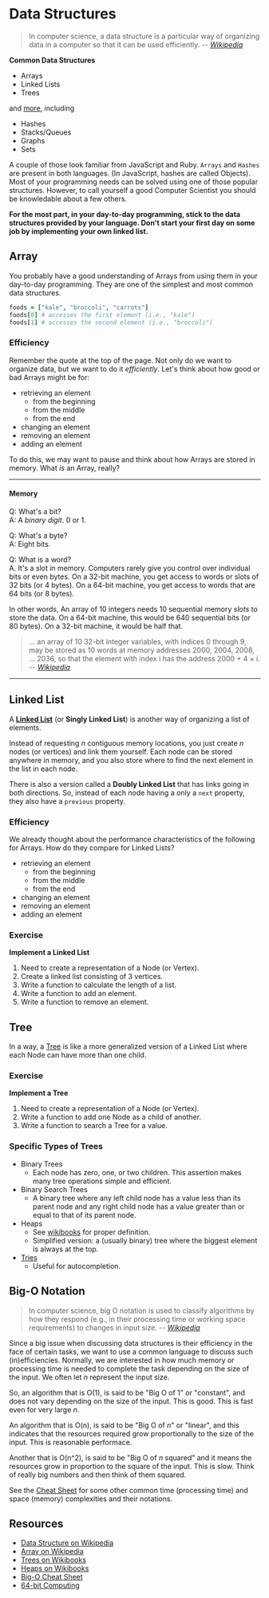 Data Structures
===============

> In computer science, a data structure is a particular way of
> organizing data in a computer so that it can be used efficiently.
> -- <cite>[Wikipedia][data_structure]</cite>

__Common Data Structures__

* Arrays
* Linked Lists
* Trees

and [more][list_of_structures], including

* Hashes
* Stacks/Queues
* Graphs
* Sets

A couple of those look familiar from JavaScript and Ruby. `Arrays` and
`Hashes` are present in both languages. (In JavaScript, hashes are
called Objects). Most of your programming needs can be solved using
one of those popular structures. However, to call yourself a good
Computer Scientist you should be knowledable about a few others.

__For the most part, in your day-to-day programming, stick to the data
structures provided by your language. Don't start your first day on
some job by implementing your own linked list.__

Array
-----

You probably have a good understanding of Arrays from using them in
your day-to-day programming. They are one of the simplest and most
common data structures.

```Ruby
foods = ["kale", "broccoli", "carrots"]
foods[0] # accesses the first element (i.e., "kale")
foods[1] # accesses the second element (i.e., "broccoli")
```

### Efficiency ###

Remember the quote at the top of the page.  Not only do we want to
organize data, but we want to do it _efficiently_. Let's think about
how good or bad Arrays might be for:

* retrieving an element
    * from the beginning
    * from the middle
    * from the end
* changing an element
* removing an element
* adding an element

To do this, we may want to pause and think about how Arrays are
stored in memory. What _is_ an Array, really?

-------------------------------------------------------------------------

#### Memory ####

Q: What's a bit?  
A: A _binary digit_. 0 or 1.

Q: What's a byte?  
A: Eight bits.

Q: What is a word?  
A. It's a slot in memory. Computers rarely give you control over
individual bits or even bytes. On a 32-bit machine, you get access to
words or slots of 32 bits (or 4 bytes). On a 64-bit machine, you get
access to words that are 64 bits (or 8 bytes).

In other words, An array of 10 integers needs 10 sequential memory
_slots_ to store the data. On a 64-bit machine, this would be 640
sequential bits (or 80 bytes). On a 32-bit machine, it would be half
that.

> ... an array of 10 32-bit integer variables, with indices 0 through
> 9, may be stored as 10 words at memory addresses 2000, 2004, 2008,
> ... 2036, so that the element with index i has the address 2000 +
> 4 × i.
> -- <cite>[Wikipedia][wiki_array]</cite>

-------------------------------------------------------------------------

Linked List
-----------

A [__Linked List__][wiki_list] (or __Singly Linked List__) is another
way of organizing a list of elements.

Instead of requesting _n_ contiguous memory locations, you just create
_n_ nodes (or vertices) and link them yourself.  Each node can be
stored anywhere in memory, and you also store where to find the next
element in the list in each node.

There is also a version called a __Doubly Linked List__ that has links
going in both directions. So, instead of each node having a only a
`next` property, they also have a `previous` property.

### Efficiency ###

We already thought about the performance characteristics of the
following for Arrays.  How do they compare for Linked Lists?

* retrieving an element
    * from the beginning
    * from the middle
    * from the end
* changing an element
* removing an element
* adding an element

### Exercise ###

__Implement a Linked List__

1. Need to create a representation of a Node (or Vertex).
2. Create a linked list consisting of 3 vertices.
3. Write a function to calculate the length of a list.
4. Write a function to add an element.
5. Write a function to remove an element.

Tree
----

In a way, a [Tree][wiki_trees] is like a more generalized version of a
Linked List where each Node can have more than one child.

### Exercise ###

__Implement a Tree__

1. Need to create a representation of a Node (or Vertex).
2. Write a function to add one Node as a child of another.
3. Write a function to search a Tree for a value.

### Specific Types of Trees ###

* Binary Trees
    - Each node has zero, one, or two children. This assertion makes
      many tree operations simple and efficient.
* Binary Search Trees
    - A binary tree where any left child node has a value less than
      its parent node and any right child node has a value greater
      than or equal to that of its parent node.
* Heaps
    - See [wikibooks][wiki_heaps] for proper definition.
    - Simplified version: a (usually binary) tree where the biggest
      element is always at the top.
* [Tries][wiki_tries]
    - Useful for autocompletion.

Big-O Notation
--------------

> In computer science, big O notation is used to classify
> algorithms by how they respond (e.g., in their processing time
> or working space requirements) to changes in input size.
> -- <cite>[Wikipedia][wiki_bigo]</cite>

Since a big issue when discussing data structures is their efficiency
in the face of certain tasks, we want to use a common language to
discuss such (in)efficiencies. Normally, we are interested in how much
memory or processing time is needed to complete the task depending on
the size of the input. We often let _n_ represent the input size.

So, an algorithm that is O(1), is said to be "Big O of 1" or
"constant", and does not vary depending on the size of the input. This
is good. This is fast even for very large _n_.

An algorithm that is O(n), is said to be "Big O of _n_" or "linear", and
this indicates that the resources required grow proportionally to the
size of the input. This is reasonable performace.

Another that is O(n^2), is said to be "Big O of _n_ squared" and it means
the resources grow in proportion to the square of the input. This is
slow. Think of really big numbers and then think of them squared.

See the [Cheat Sheet][bigo_cheat] for some other common time
(processing time) and space (memory) complexities and their notations.

Resources
---------

* [Data Structure on Wikipedia][data_structure]
* [Array on Wikipedia][wiki_array]
* [Trees on Wikibooks][wiki_trees]
* [Heaps on Wikibooks][wiki_heaps]
* [Big-O Cheat Sheet][bigo_cheat]
* [64-bit Computing][wiki_64_bit]

[data_structure]: http://en.wikipedia.org/wiki/Data_structure
[list_of_structures]: http://en.wikipedia.org/wiki/List_of_data_structures
[wiki_array]: http://en.wikipedia.org/wiki/Array_data_structure
[wiki_list]: http://en.wikipedia.org/wiki/Linked_list
[wiki_trees]: http://en.wikibooks.org/wiki/Data_Structures/Trees
[wiki_heaps]: http://en.wikibooks.org/wiki/Data_Structures/Min_and_Max_Heaps
[wiki_tries]: http://en.wikipedia.org/wiki/Trie
[wiki_bigo]: http://en.wikipedia.org/wiki/Big_O_notation
[bigo_cheat]: http://bigocheatsheet.com/
[wiki_64_bit]: http://en.wikipedia.org/wiki/64-bit_computing
